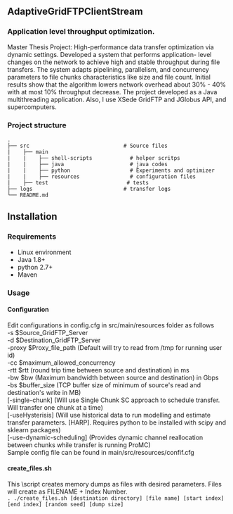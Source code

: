 ## AdaptiveGridFTPClientStream

### Application level throughput optimization. 
Master Thesis Project: High-performance data transfer optimization via dynamic settings. Developed a system that performs application-
level changes on the network to achieve high and stable throughput during file transfers. The system adapts pipelining,
parallelism, and concurrency parameters to file chunks characteristics like size and file count. Initial results show that the
algorithm lowers network overhead about 30% - 40% with at most 10% throughput decrease. The project developed as a
Java multithreading application. Also, I use XSede GridFTP and JGlobus API, and supercomputers.



### Project structure
```
.
├── src                              # Source files 
|    ├── main                
|    |    ├── shell-scripts            # helper scritps
|    |    ├── java                     # java codes
|    |    ├── python                   # Experiments and optimizer
|    |    ├── resources                # configuration files
|    ├── test                         # tests
├── logs                             # transfer logs
└── README.md
```

## Installation

### Requirements
* Linux environment
* Java 1.8+
* python 2.7+
* Maven

### Usage 

#### Configuration

Edit configurations in config.cfg in src/main/resources folder as follows <br>
-s $Source_GridFTP_Server <br>
-d $Destination_GridFTP_Server <br>
-proxy $Proxy_file_path (Default will try to read from /tmp for running user id) <br>
-cc $maximum_allowed_concurrency <br>
-rtt $rtt (round trip time between source and destination) in ms <br>
-bw $bw (Maximum bandwidth between source and destination) in Gbps <br>
-bs $buffer_size (TCP buffer size of minimum of source's read and destination's write in MB)<br>
[-single-chunk] (Will use Single Chunk SC approach to schedule transfer. Will transfer one chunk at a time)<br>
[-useHysterisis] (Will use historical data to run modelling and estimate transfer parameters. [HARP]. Requires python to be installed with scipy and sklearn packages)<br>
[-use-dynamic-scheduling] (Provides dynamic channel reallocation between chunks while transfer is running ProMC)<br>
Sample config file can be found in main/src/resources/confif.cfg<br>
#### create_files.sh 
This \script creates memory dumps as files with desired parameters. Files will create as FILENAME + Index Number. <br>
`. ./create_files.sh [destination directory] [file name] [start index] [end index] [random seed] [dump size]`

